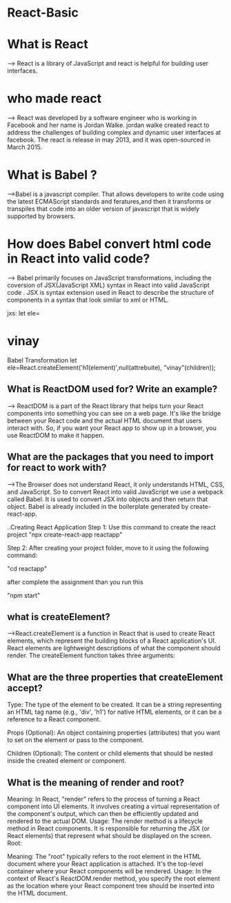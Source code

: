 # React-Basic

# What is React
--> React is a library of JavaScript and react is helpful for building user interfaces.

# who made react 
--> React was developed by a software engineer who is working in Facebook and her name is Jordan Walke. jordan walke created react to address the challenges of building complex and dynamic user interfaces at facebook. The react is release in may 2013, and it was open-sourced in March 2015.

# What is Babel ?
-->Babel is a javascript compiler. That allows developers to write code  using the latest ECMAScript standards and feratures,and then it transforms or transpiles that code into an older version of javascript that is widely supported by browsers.

# How does Babel convert html code in React into valid code?
--> Babel primarily focuses on JavaScript transformations, including the coversion of JSX(JavaScript XML) syntax in React into valid JavaScript code . JSX is syntax extension used in React to describe the structure of components in a syntax that look similar to xml or HTML. 

jxs:
let ele=<h1> vinay </h1>

Babel Transformation
let ele=React.createElement('h1(element)',null(attrebuite), "vinay"(children));


## What is ReactDOM used for? Write an example?
--> ReactDOM is a part of the React library that helps turn your React components into something you can see on a web page. It's like the bridge between your React code and the actual HTML document that users interact with. So, if you want your React app to show up in a browser, you use ReactDOM to make it happen.

## What are the packages that you need to import for react to work with?
-->The Browser does not understand React, it only understands HTML, CSS, and JavaScript. So to convert React into valid JavaScript we use a webpack called Babel. It is used to convert JSX into objects and then return that object. Babel is already included in the boilerplate generated by create-react-app.

..Creating React Application
Step 1: Use this command to create the react project
"npx create-react-app reactapp"

Step 2: After creating your project folder, move to it using the following command:

"cd reactapp"


after complete the assignment than you run this 

"npm start"

## what is createElement?
-->React.createElement is a function in React that is used to create React elements, which represent the building blocks of a React application's UI. React elements are lightweight descriptions of what the component should render. The createElement function takes three arguments:

## What are the three properties that createElement accept?

Type: The type of the element to be created. It can be a string representing an HTML tag name (e.g., 'div', 'h1') for native HTML elements, or it can be a reference to a React component.

Props (Optional): An object containing properties (attributes) that you want to set on the element or pass to the component.

Children (Optional): The content or child elements that should be nested inside the created element or component.

## What is the meaning of render and root?
Meaning: In React, "render" refers to the process of turning a React component into UI elements. It involves creating a virtual representation of the component's output, which can then be efficiently updated and rendered to the actual DOM.
Usage: The render method is a lifecycle method in React components. It is responsible for returning the JSX (or React elements) that represent what should be displayed on the screen.
Root:

Meaning: The "root" typically refers to the root element in the HTML document where your React application is attached. It's the top-level container where your React components will be rendered.
Usage: In the context of React's ReactDOM.render method, you specify the root element as the location where your React component tree should be inserted into the HTML document.